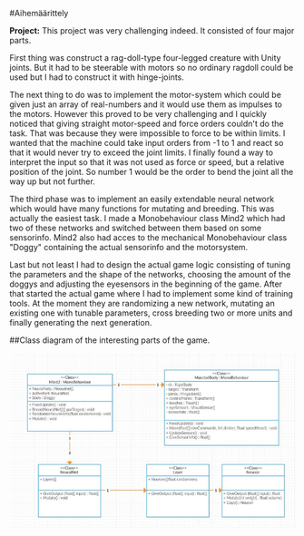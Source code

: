 #Aihemäärittely

**Project:** This project was very challenging indeed. It consisted of four major parts. 

First thing was construct a rag-doll-type four-legged creature with Unity joints. But it had to be steerable with motors so no ordinary ragdoll could be used but I had to construct it with hinge-joints. 

The next thing to do was to implement the motor-system which could be given just an array of real-numbers and it would use them as impulses to the motors. However this proved to be very challenging and I quickly noticed that giving straight motor-speed and force orders couldn't do the task. That was because they were impossible to force to be within limits. I wanted that the machine could take input orders from -1 to 1 and react so that it would never try to exceed the joint limits. I finally found a way to interpret the input so that it was not used as force or speed, but a relative position of the joint. So number 1 would be the order to bend the joint all the way up but not further.

The third phase was to implement an easily extendable neural network which would have many functions for mutating and breeding. This was actually the easiest task. I made a Monobehaviour class Mind2 which had two of these networks and switched between them based on some sensorinfo. Mind2 also had acces to the mechanical Monobehaviour class "Doggy" containing the actual sensorinfo and the motorsystem.

Last but not least I had to design the actual game logic consisting of tuning the parameters and the shape of the networks, choosing the amount of the doggys and adjusting the eyesensors in the beginning of the game. After that started the actual game where I had to implement some kind of training tools. At the moment they are randomizing a new network, mutating an existing one with tunable parameters, cross breeding two or more units and finally generating the next generation.

##Class diagram of the interesting parts of the game.

![luokkadiagrammi](ClassDiagram.JPG)


